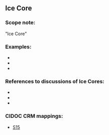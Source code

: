 
## Ice Core 

###  Scope note: 
"Ice Core" 

### Examples: 

* 
* 
* 

### References to discussions of Ice Cores:

* 

* 

* 

### CIDOC CRM mappings: 

* [S15](http://www.ics.forth.gr/isl/CRMsci/S15_Observable_Entity)
